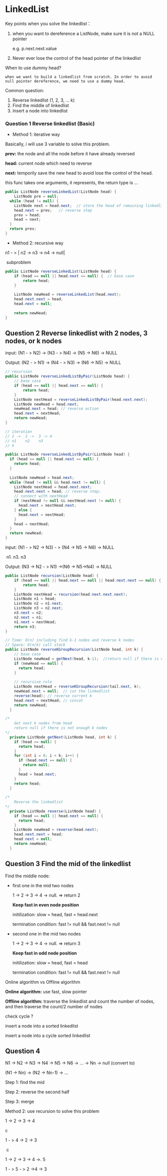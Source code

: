 # LinkedList

Key points when you solve the linkedlist：

1. when you want to dereference a ListNode, make sure it is not a NULL pointer

   e.g. p.next.next.value

2. Never ever lose the control of the head pointer of the linkedlist



When to use dummy head?

```
when we want to build a linkedlist from scratch. In order to avoid null pointer dereference, we need to use a dummy head.
```



Common question:

1. Reverse linkedlist (1, 2, 3, ... k)
2. Find the middle of linkedlist
3. Insert a node into linkedlist

### Question 1 Reverse linkedlist (Basic)

- Method 1: iterative way

Basically, i will use 3 variable to solve this problem. 

**prev:** the node and all the node before it have already reversed

**head:** current node which need to reverse

**next:** temporily save the new head to avoid lose the control of the head.



this func takes one arguments, it represents, the return type is ...



```java
public ListNode reverseLinkedList(ListNode head) {
	ListNode pre = null;
  while (head != null) {
    ListNode next = head.next;  // store the head of remaining linkedlist
    head.next = prev;   // reverse step
    prev = head;
    head = next;
  }
  return prev;
}
```





- Method 2: recursive way

n1 - >          | n2 -> n3 -> n4 -> null|

​                           subproblem



```java
public ListNode reverseLinkedList(ListNode head) {
	if (head == null || head.next == null) {  // base case
		return head;
	}
	
	ListNode newHead = reverseLinkedList(head.next);
	head.next.next = head;
	head.next = null;
	
	return newHead;
}
```



## Question 2 Reverse linkedlist with 2 nodes, 3 nodes, or k nodes

input: (N1 - > N2) -> (N3 - > N4) -> (N5 -> N6) -> NULL

Output: (N2 - > N1) -> (N4 - > N3) -> (N6 -> N5) -> NULL



```java
// recursion
public ListNode reverseLinkedListByPair(ListNode head) {
	// base case
	if (head == null || head.next == null) {
		return head;
	}
	ListNode nextHead = reverseLinkedListByPair(head.next.next);
	ListNode newHead = head.next;
	newHead.next = head; // reverse action
	head.next = nextHead;
	return newHead;
}

// iteration
// 1 ->  2 ->  3 -> 4
// n1    n2    n3
// h

public ListNode reverseLinkedListByPair(ListNode head) {
  if (head == null || head.next == null) {
    return head;
  }
  
  ListNode newHead = head.next;
  while (head != null && head.next != null) {
    ListNode nextHead = head.next.next;
    head.next.next = head; // reverse step;
    // connect with nextHead
    if (nextHead != null && nextHead.next != null) {
      head.next = nextHead.next;
    } else {
      head.next = nextHead;
    }
    head = nextHead;
  }
  return newHead;
}
```



input: (N1 - > N2 -> N3) - > (N4 -> N5 -> N6) -> NULL

​			 n1.     n3.      n3

Output: (N3 -> N2 - > N1) ->(N6 -> N5->N4) -> NULL

```java
public ListNode recursion(ListNode head) {
	if (head == null || head.next == null || head.next.next == null) {
		return head;
	}
	ListNode nextHead = recursion(head.next.next.next);
	ListNode n1 = head;
	ListNode n2 = n1.next;
	ListNode n3 = n2.next;
	n3.next = n2;
	n2.next = n1;
	n1.next = nextHead;
	return n3;
}
```



```java
// Time: O(n) including find k-1 nodes and reverse k nodes
// Space: O(n/k) call stack
public ListNode reverseKGroupRecursion(ListNode head, int k) {
    // base case
    ListNode newHead = getNext(head, k-1);  //return null if there is not enough k - 1 nodes
    if (newHead == null) {
      return head;
    }
    
    // recursive rule
    ListNode nextHead = reverseKGroupRecursion(tail.next, k);
    newHead.next = null;  // cut the linkedlist
    reverse(head); // reverse current k
    head.next = nextHead; // concat
    return newHead;
  }

/*
	Get next k nodes from head
	return null if there is not enough k nodes
*/
  private ListNode getNext(ListNode head, int k) {
    if (head == null) {
      return head;
    }
    for (int i = 0; i < k; i++) {
      if (head.next == null) {
        return null;
      }
      head = head.next;
    }
    return head;
  }
	
/*
	Reverse the linkedlist
*/
  private ListNode reverse(ListNode head) {
    if (head == null || head.next == null) {
      return head;
    }
    ListNode newHead = reverse(head.next);
    head.next.next = head;
    head.next = null;
    return newHead;
  }
```




## Question 3 Find the mid of the linkedlist

Find the middle node:

- first one in the mid two nodes

  1 -> 2 -> 3 -> 4 -> null.  => return 2

  **Keep fast in even node position**

  initilization: slow = head, fast = head.next

  termination condition: fast != null && fast.next != null

  

- second one in the mid two nodes

  1 -> 2 -> 3 -> 4 -> null.  => return 3

  **Keep fast in odd node position**

  initilization: slow = head, fast = head

  termination condition: fast != null && fast.next != null



Online algorithm  vs   Offline algorithm 

**Online algorithm:** use fast, slow pointer

**Offline algorithm:** traverse the linkedlist and count the number of nodes, and then traverse the count/2 number of nodes



check cycle ?

insert a node into a sorted linkedlist

insert a node into a cycle sorted linkedlist





## Question 4 

N1 -> N2 -> N3 -> N4 -> N5 -> N6 -> ... -> Nn -> null  (convert to)

(N1 -> Nn) -> (N2 -> Nn-1) -> ...

Step 1: find the mid

Step 2: reverse the second half

Step 3: merge





Method 2: use recursion to solve this problem

1 -> 2 -> 3 -> 4 

 c                

1 - > 4 -> 2 -> 3

​                c

1 -> 2 -> 3 -> 4 ->. 5

1 - > 5 - > 2 ->4 -> 3

```java


```


